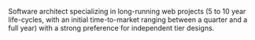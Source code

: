 Software architect specializing in long-running web projects (5 to 10 year life-cycles, with an initial time-to-market ranging between a quarter and a full year) with a strong preference for independent tier designs.

<!---
ChristopherTorrent/ChristopherTorrent is a ✨ special ✨ repository because its `README.md` (this file) appears on your GitHub profile.
You can click the Preview link to take a look at your changes.
--->
